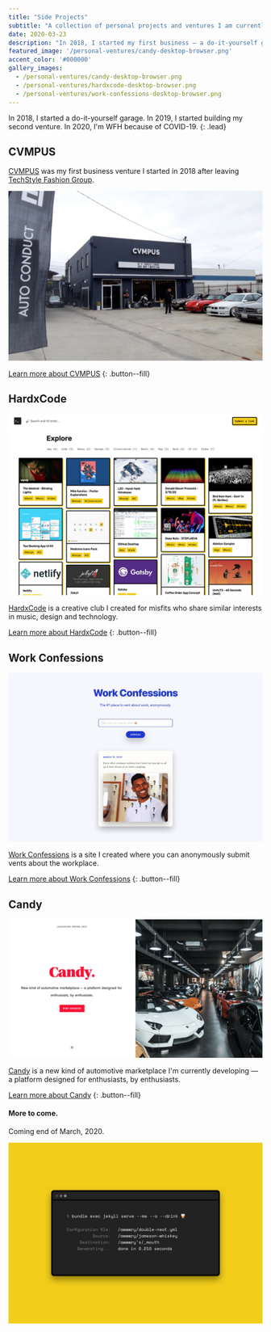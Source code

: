 ```yaml
---
title: "Side Projects"
subtitle: "A collection of personal projects and ventures I am currently working on / have done in the past."
date: 2020-03-23
description: "In 2018, I started my first business — a do-it-yourself garage. In 2019, I started my second venture, Candy. In 2020, I'm WFH because of COVID-19."
featured_image: '/personal-ventures/candy-desktop-browser.png'
accent_color: '#000000'
gallery_images:
  - /personal-ventures/candy-desktop-browser.png
  - /personal-ventures/hardxcode-desktop-browser.png
  - /personal-ventures/work-confessions-desktop-browser.png
---
```


In 2018, I started a do-it-yourself garage. In 2019, I started building my second venture. In 2020, I'm WFH because of COVID-19.
{: .lead}

## CVMPUS

[CVMPUS][url-cvmpus] was my first business venture I started in 2018 after leaving [TechStyle Fashion Group][url-techstyle].

[![CVMPUS exterior](/images/projects/personal-ventures/cvmpus-after.jpg)](/blog/cvmpus)

[Learn more about CVMPUS](/blog/cvmpus)
{: .button--fill}

## HardxCode

[![HardxCode landing page](/images/projects/personal-ventures/hardxcode-desktop.png)](/blog/hardxcode)

[HardxCode][url-hardxcode] is a creative club I created for misfits who share similar interests in music, design and technology.

[Learn more about HardxCode](/blog/hardxcode)
{: .button--fill}

## Work Confessions

[![Work Confessions landing page](/images/projects/personal-ventures/work-confessions-landing-page.jpg)](/blog/work-confessions)

[Work Confessions][url-work-confessions] is a site I created where you can anonymously submit vents about the workplace.

[Learn more about Work Confessions](/blog/work-confessions)
{: .button--fill}

## Candy

[![Candy landing page](/images/projects/personal-ventures/candy-landing-page.jpg)](/blog/candy)

[Candy][url-candy] is a new kind of automotive marketplace I'm currently developing — a platform designed for enthusiasts, by enthusiasts.

[Learn more about Candy](/blog/candy)
{: .button--fill}

#### More to come.

Coming end of March, 2020.

![More to come](/images/projects/personal-ventures/terminally-thirsty.png)

[url-alexandra]: https://www.instagram.com/alexandralambros
[url-candy]: https://candymotor.co/
[url-cvmpus]: https://www.instagram.com/cvmpus
[url-github]: https://github.com/
[url-hardxcode]: https://hardxcode.cc
[url-jekyll]: https://jekyllrb.com/
[url-netlify]: https://www.netlify.com/
[url-sketch]: https://sketch.com
[url-squarespace]: https://www.squarespace.com/
[url-techstyle]: /project/techstyle-fashion-group
[url-work-confessions]: https://confess.work/
